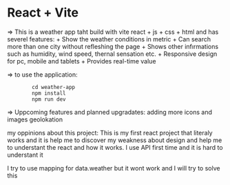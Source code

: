 # React + Vite

=> This is a weather app taht build with vite react + js + css + html and has severel features:
    + Show the weather conditions in metric
    + Can search more than one city without refleshing the page
    + Shows other infırmations such as humidity, wind speed, thernal sensation etc. 
    + Responsive design for pc, mobile and tablets
    + Provides real-time value

=> to use the application:

            cd weather-app
            npm install
            npm run dev

=> Uppcoming features and planned upgradates:
    adding more icons and images
    geolokation


my oppinions about this project:
    This is my first react project that literaly works and it is help me to discover my weakness about design and help me to understant the react and how it works. 
    I use API first time and it is hard to understant it

I try to use mapping for data.weather but it wont work and I will try to solve this
